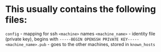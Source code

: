 # This usually contains the following files:

`config` - mapping for ssh `<machine>` names
`<machine_name>` - identity file (private key), begins with `-----BEGIN OPENSSH PRIVATE KEY-----`
`<machine_name>.pub` - goes to the other machines, stored in `known_hosts`
